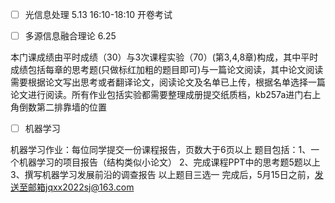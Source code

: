 

- [ ] 光信息处理 5.13 16:10-18:10 开卷考试
  
- [ ] 多源信息融合理论 6.25

本门课成绩由平时成绩（30）与3次课程实验（70）(第3,4,8章)构成，其中平时成绩包括每章的思考题(只做标红加粗的题目即可)与一篇论文阅读，其中论文阅读需要根据论文写出思考或者翻译论文，阅读论文及名单已上传，根据名单选择一篇论文进行阅读。所有作业包括实验都需要整理成册提交纸质档，kb257a进门右上角倒数第二排靠墙的位置

- [ ] 机器学习

机器学习作业：每位同学提交一份课程报告，页数大于6页以上
题目包括：1、一个机器学习的项目报告（结构类似小论文）
2、完成课程PPT中的思考题5题以上
3、撰写机器学习发展前沿的调查报告
以上题目三选一
完成后，5月15日之前，发送至邮箱jqxx2022sj@163.com
